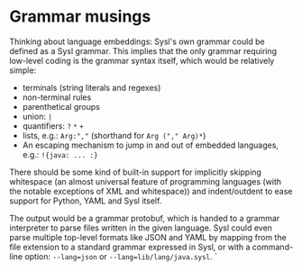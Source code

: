 Grammar musings
===============

Thinking about language embeddings: Sysl's own grammar could be defined as a Sysl grammar. This implies that the only grammar requiring low-level coding is the grammar syntax itself, which would be relatively simple:

* terminals (string literals and regexes)
* non-terminal rules
* parenthetical groups
* union: `|`
* quantifiers: `?` `*` `+`
* lists, e.g.: `Arg:","` (shorthand for `Arg ("," Arg)*`)
* An escaping mechanism to jump in and out of embedded languages, e.g.: `!{java: ... :}`

There should be some kind of built-in support for implicitly skipping whitespace (an almost universal feature of programming languages (with the notable exceptions of XML and whitespace)) and indent/outdent to ease support for Python, YAML and Sysl itself.

The output would be a grammar protobuf, which is handed to a grammar interpreter to parse files written in the given language. Sysl could even parse multiple top-level formats like JSON and YAML by mapping from the file extension to a standard grammar expressed in Sysl, or with a command-line option: `--lang=json` or `--lang=lib/lang/java.sysl`.
`